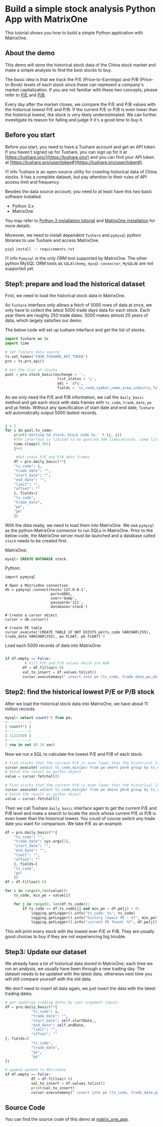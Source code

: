 # **Build a simple stock analysis Python App with MatrixOne**

This tutorial shows you how to build a simple Python application with MatrixOne.

## **About the demo**

This demo will store the historical stock data of the China stock market and make a simple analysis to find the best stocks to buy.

The basic idea is that we track the P/E (Price-to-Earnings) and P/B (Price-to-Book) levels of each stock since these can represent a company's market capitalization. If you are not familiar with these two concepts, please refer to [P/E](https://www.investopedia.com/terms/p/price-earningsratio.asp) and [P/B](https://www.investopedia.com/terms/p/price-to-bookratio.asp).

Every day after the market closes, we compare the P/E and P/B values with the historical lowest P/E and P/B. If the current P/E or P/B is even lower than the historical lowest, the stock is very likely underestimated. We can further investigate its reason for falling and judge if it's a good time to buy it.

## **Before you start**

Before you start, you need to have a Tushare account and get an API token. If you haven't signed up for Tushare, you can sign up for it at [https://tushare.pro/](https://tushare.pro/) and you can find your API token at [https://tushare.pro/user/token#](https://tushare.pro/user/token#).

!!! info
    Tushare is an open-source utility for crawling historical data of China stocks. It has a complete dataset, but pay attention to their rules of API access limit and frequency.

Besides the data source account, you need to at least have this two basic software installed:

* Python 3.x
* MatrixOne

You may refer to [Python 3 installation tutorial](https://realpython.com/installing-python/) and [MatrixOne installation](../Get-Started/install-standalone-matrixone.md) for more details.

Moreover, we need to install dependent `Tushare` and `pymysql` python libraries to use Tushare and access MatrixOne.

```bash
pip3 install -r requirements.txt
```

!!! info
    `Pymysql` is the only ORM tool supported by MatrixOne. The other python MySQL ORM tools as `SQLAlchemy`, `mysql-connector`, `MySQLdb` are not supported yet.

## **Step1: prepare and load the historical dataset**

First, we need to load the historical stock data in MatrixOne.

As `Tushare` interface only allows a fetch of 5000 rows of data at once, we only have to collect the latest 5000 trade days data for each stock. Each year there are roughly 250 trade dates. 5000 makes almost 20 years of data, which largely satisfies our demo.

The below code will set up tushare interface and get the list of stocks.

```python
import tushare as ts
import time

# Set Tushare data source
ts.set_token('YOUR_TUSHARE_API_TOKEN')
pro = ts.pro_api()

# Get the list of stocks
pool = pro.stock_basic(exchange = '',
                        list_status = 'L',
                        adj = 'qfq',
                        fields = 'ts_code,symbol,name,area,industry,fullname,list_date, market,exchange,is_hs')


```

As we only need the P/E and P/B information, we call the `daily_basic` method and get each stock with data frames with `ts_code`, `trade_date`, `pe` and `pb` fields. Without any specification of start date and end date, `Tushare` will automatically output 5000 lastest records.

```python

j = 1
for i in pool.ts_code:
    print('Getting %d stock，Stock Code %s.' % (j, i))
    #The interface is limited to be queried 200 times/minute, some little delays are necessary
    time.sleep(0.301)
    j+=1

	 #Get stock P/E and P/B data frames
    df = pro.daily_basic(**{
    "ts_code": i,
    "trade_date": "",
    "start_date": "",
    "end_date": "",
    "limit": "",
    "offset": ""
    }, fields=[
    "ts_code",
    "trade_date",
    "pe",
    "pb"
    ])

```

With the data ready, we need to load them into MatrixOne. We use `pymysql` as the python-MatrixOne connector to run SQLs in MatrixOne. Prior to the below code, the MatrixOne server must be launched and a database called `stock` needs to be created first.

MatrixOne:

```sql
mysql> CREATE DATABASE stock.

```

Python:

```
import pymysql

# Open a MatrixOne connection
db = pymysql.connect(host='127.0.0.1',
                     port=6001,
                     user='dump',
                     password='111',
                     database='stock')

# Create a cursor object
cursor = db.cursor()

# Create PE table
cursor.execute('CREATE TABLE IF NOT EXISTS pe(ts_code VARCHAR(255), trade_date VARCHAR(255), pe FLOAT, pb FLOAT)')

```

Load each 5000 records of data into MatrixOne:

```python

if df.empty == False:
		 # Fill P/E and P/B values which are NaN
        df = df.fillna(0.0)
        val_to_insert = df.values.tolist()
        cursor.executemany(" insert into pe (ts_code, trade_date,pe,pb) values (%s, %s,%s,%s)", val_to_insert)

```

## **Step2: find the historical lowest P/E or P/B stock**

After we load the historical stock data into MatrixOne, we have about 11 million records.

```sql
mysql> select count(*) from pe;
+----------+
| count(*) |
+----------+
| 11233508 |
+----------+
1 row in set (0.16 sec)
```

Now we run a SQL to calculate the lowest P/E and P/B of each stock.

```python
# Find stocks that the current P/E is even lower than the historical lowest
cursor.execute('select ts_code,min(pe) from pe where pe>0 group by ts_code order by ts_code')
# Fetch the result as python object
value = cursor.fetchall()

# Find stocks that the current P/B is even lower than the historical lowest
cursor.execute('select ts_code,min(pb) from pe where pb>0 group by ts_code order by ts_code')
# Fetch the result as python object
value = cursor.fetchall()
```

Then we call Tushare `daily_basic` interface again to get the current P/E and P/B level and make a search to locate the stock whose current P/E or P/B is even lower than the historical lowest. You could of course switch any trade date you want for comparison. We take P/E as an example.

```python
df = pro.daily_basic(**{
    "ts_code": "",
    "trade_date": sys.argv[1],
    "start_date": "",
    "end_date": "",
    "limit": "",
    "offset": ""
    }, fields=[
    "ts_code",
    "pe"
    ])
df = df.fillna(0.0)

for i in range(0,len(value)):
    ts_code, min_pe = value[i]

    for j in range(0, len(df.ts_code)):
        if ts_code == df.ts_code[j] and min_pe > df.pe[j] > 0:
            logging.getLogger().info("ts_code: %s", ts_code)
            logging.getLogger().info("history lowest PE : %f", min_pe)
            logging.getLogger().info("current PE found: %f", df.pe[j])
```

This will print every stock with the lowest ever P/E or P/B. They are usually good choices to buy if they are not experiencing big trouble.

## **Step3: Update our dataset**

We already have a lot of historical data stored in MatrixOne; each time we run an analysis, we usually have been through a new trading day. The dataset needs to be updated with the latest data, otherwise next time you will still compare yourself with the old data.

We don't need to insert all data again, we just insert the data with the latest trading dates.

```python
# get updating trading dates by user argument inputs
df = pro.daily_basic(**{
            "ts_code": i,
            "trade_date": "",
            "start_date": self.startDate,,
            "end_date": self.endDate,
            "limit": "",
            "offset": ""
}, fields=[
            "ts_code",
            "trade_date",
            "pe",
            "pb"
])

# append update to MatrixOne
if df.empty == False:
            df = df.fillna(0.0)
            val_to_insert = df.values.tolist()
            print(val_to_insert)
            cursor.executemany(" insert into pe (ts_code, trade_date,pe,pb) values (%s, %s,%s,%s)", val_to_insert)

```

## Source Code

You can find the source code of this demo at [matrix_one_app](https://github.com/matrixorigin/matrixone_python_app).
